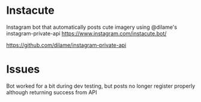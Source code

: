 # Instacute
Instagram bot that automatically posts cute imagery using @dilame's instagram-private-api
https://www.instagram.com/instacute.bot/

https://github.com/dilame/instagram-private-api

# Issues
Bot worked for a bit during dev testing, but posts no longer register properly although returning success from API

